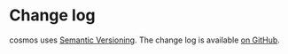 # Change log

cosmos uses [Semantic Versioning][].
The change log is available [on GitHub][].

[semantic versioning]: http://semver.org/spec/v2.0.0.html
[on github]: https://github.com/mlitchard/cosmos/releases
